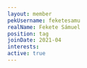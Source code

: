 ```yaml
---
layout: member
pekUsername: feketesamu
realName: Fekete Sámuel
position: tag
joinDate: 2021-04
interests:
active: true
---
```

